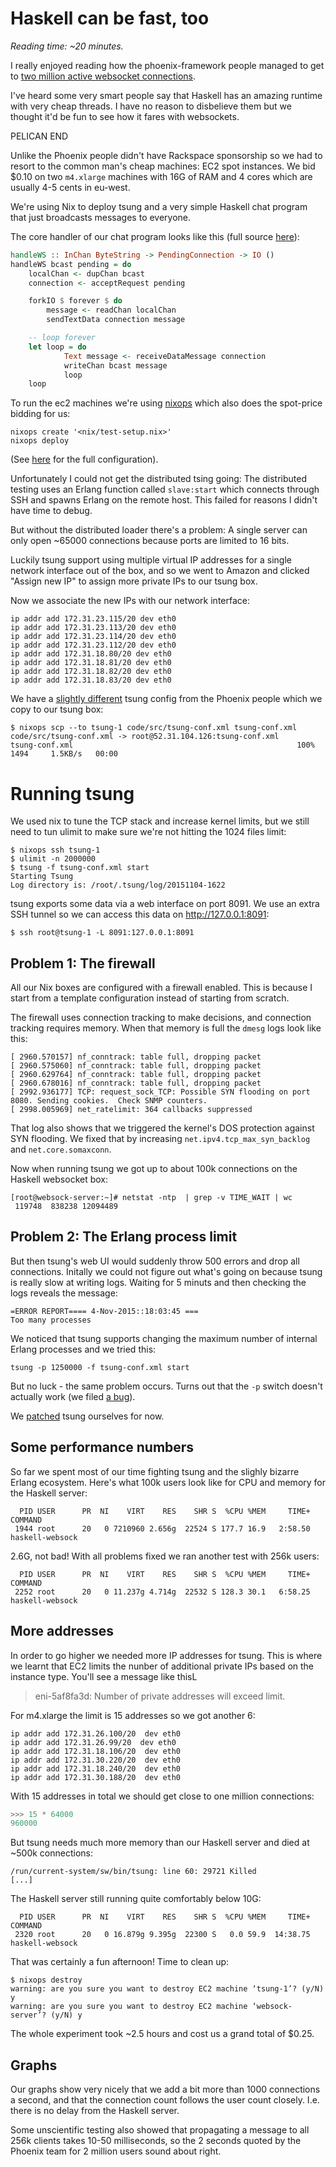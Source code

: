 # Haskell can be fast, too

*Reading time: ~20 minutes.*

I really enjoyed reading how the phoenix-framework people managed to
get to
[two million active websocket connections](http://www.phoenixframework.org/v1.0.0/blog/the-road-to-2-million-websocket-connections).

I've heard some very smart people say that Haskell has an amazing
runtime with very cheap threads. I have no reason to disbelieve them
but we thought it'd be fun to see how it fares with websockets.

PELICAN END

Unlike the Phoenix people didn't have Rackspace sponsorship so we had
to resort to the common man's cheap machines: EC2 spot instances. We
bid $0.10 on two `m4.xlarge` machines with 16G of RAM and 4 cores
which are usually 4-5 cents in eu-west.

We're using Nix to deploy tsung and a very simple Haskell chat program
that just broadcasts messages to everyone.

The core handler of our chat program looks like this (full source [here](https://github.com/WeAreWizards/haskell-websockets-tsung-benchmark/blob/master/code/src/Main.hs)):

```haskell
handleWS :: InChan ByteString -> PendingConnection -> IO ()
handleWS bcast pending = do
    localChan <- dupChan bcast
    connection <- acceptRequest pending

    forkIO $ forever $ do
        message <- readChan localChan
        sendTextData connection message

    -- loop forever
    let loop = do
            Text message <- receiveDataMessage connection
            writeChan bcast message
            loop
    loop
```

To run the ec2 machines we're using
[nixops](https://nixos.org/nixops/) which also does the spot-price
bidding for us:

```
nixops create '<nix/test-setup.nix>'
nixops deploy
```

(See [here]() for the full configuration).

Unfortunately I could not get the distributed tsing going: The
distributed testing uses an Erlang function called `slave:start` which
connects through SSH and spawns Erlang on the remote host. This failed
for reasons I didn't have time to debug.

But without the distributed loader there's a problem: A single server
can only open ~65000 connections because ports are limited to 16 bits.

Luckily tsung support using multiple virtual IP addresses for a single
network interface out of the box, and so we went to Amazon and clicked
"Assign new IP" to assign more private IPs to our tsung box.

Now we associate the new IPs with our network interface:

```shell
ip addr add 172.31.23.115/20 dev eth0
ip addr add 172.31.23.113/20 dev eth0
ip addr add 172.31.23.114/20 dev eth0
ip addr add 172.31.23.112/20 dev eth0
ip addr add 172.31.18.80/20 dev eth0
ip addr add 172.31.18.81/20 dev eth0
ip addr add 172.31.18.82/20 dev eth0
ip addr add 172.31.18.83/20 dev eth0
```

We have a
[slightly different](https://github.com/WeAreWizards/haskell-websockets-tsung-benchmark/blob/master/code/src/tsung-conf.xml)
tsung config from the Phoenix people which we copy to our tsung box:

```console
$ nixops scp --to tsung-1 code/src/tsung-conf.xml tsung-conf.xml
code/src/tsung-conf.xml -> root@52.31.104.126:tsung-conf.xml
tsung-conf.xml                                                  100% 1494     1.5KB/s   00:00
```

# Running tsung

We used nix to tune the TCP stack and increase kernel limits, but we
still need to tun ulimit to make sure we're not hitting the 1024 files
limit:

```console
$ nixops ssh tsung-1
$ ulimit -n 2000000
$ tsung -f tsung-conf.xml start
Starting Tsung
Log directory is: /root/.tsung/log/20151104-1622
```

tsung exports some data via a web interface on port 8091. We use an
extra SSH tunnel so we can access this data on http://127.0.0.1:8091:

```console
$ ssh root@tsung-1 -L 8091:127.0.0.1:8091
```

## Problem 1: The firewall

All our Nix boxes are configured with a firewall enabled. This is
because I start from a template configuration instead of starting from
scratch.

The firewall uses connection tracking to make decisions, and
connection tracking requires memory. When that memory is full the
`dmesg` logs look like this:

```
[ 2960.570157] nf_conntrack: table full, dropping packet
[ 2960.575060] nf_conntrack: table full, dropping packet
[ 2960.629764] nf_conntrack: table full, dropping packet
[ 2960.678016] nf_conntrack: table full, dropping packet
[ 2992.936177] TCP: request_sock_TCP: Possible SYN flooding on port 8080. Sending cookies.  Check SNMP counters.
[ 2998.005969] net_ratelimit: 364 callbacks suppressed
```

That log also shows that we triggered the kernel's DOS protection
against SYN flooding. We fixed that by increasing
`net.ipv4.tcp_max_syn_backlog` and `net.core.somaxconn`.

Now when running tsung we got up to about 100k connections on the
Haskell websocket box:

```
[root@websock-server:~]# netstat -ntp  | grep -v TIME_WAIT | wc
 119748  838238 12094489
 ```

## Problem 2: The Erlang process limit

But then tsung's web UI would suddenly throw 500 errors and drop all
connections. Initally we could not figure out what's going on because
tsung is really slow at writing logs. Waiting for 5 minuts and then
checking the logs reveals the message:

```
=ERROR REPORT==== 4-Nov-2015::18:03:45 ===
Too many processes
```

We noticed that tsung supports changing the maximum number of internal
Erlang processes and we tried this:

```
tsung -p 1250000 -f tsung-conf.xml start
```

But no luck - the same problem occurs. Turns out that the `-p` switch
doesn't actually work (we filed
[a bug](https://github.com/processone/tsung/issues/136)).

We [patched](https://github.com/WeAreWizards/haskell-websockets-tsung-benchmark/blob/master/nix/maxproc.patch) tsung ourselves for now.


## Some performance numbers

So far we spent most of our time fighting tsung and the slighly
bizarre Erlang ecosystem. Here's what 100k users look like for CPU and
memory for the Haskell server:

```
  PID USER      PR  NI    VIRT    RES    SHR S  %CPU %MEM     TIME+ COMMAND
 1944 root      20   0 7210960 2.656g  22524 S 177.7 16.9   2:58.50 haskell-websock
```

2.6G, not bad! With all problems fixed we ran another test with 256k
users:

```
  PID USER      PR  NI    VIRT    RES    SHR S  %CPU %MEM     TIME+ COMMAND
 2252 root      20   0 11.237g 4.714g  22532 S 128.3 30.1   6:58.25 haskell-websock
```


## More addresses

In order to go higher we needed more IP addresses for tsung. This is
where we learnt that EC2 limits the nunber of additional private IPs
based on the instance type. You'll see a message like thisL

> eni-5af8fa3d: Number of private addresses will exceed limit.

For m4.xlarge the limit is 15 addresses so we got another 6:

```
ip addr add 172.31.26.100/20  dev eth0
ip addr add 172.31.26.99/20  dev eth0
ip addr add 172.31.18.106/20  dev eth0
ip addr add 172.31.30.220/20  dev eth0
ip addr add 172.31.18.240/20  dev eth0
ip addr add 172.31.30.188/20  dev eth0
```

With 15 addresses in total we should get close to one million connections:

```python
>>> 15 * 64000
960000
```

But tsung needs much more memory than our Haskell server and died at
~500k connections:

```
/run/current-system/sw/bin/tsung: line 60: 29721 Killed                  [...]
```

The Haskell server still running quite comfortably below 10G:

```
  PID USER      PR  NI    VIRT    RES    SHR S  %CPU %MEM     TIME+ COMMAND
 2320 root      20   0 16.879g 9.395g  22300 S   0.0 59.9  14:38.75 haskell-websock
```

That was certainly a fun afternoon! Time to clean up:

```console
$ nixops destroy
warning: are you sure you want to destroy EC2 machine ‘tsung-1’? (y/N) y
warning: are you sure you want to destroy EC2 machine ‘websock-server’? (y/N) y
```

The whole experiment took ~2.5 hours and cost us a grand total of
$0.25.


## Graphs

Our graphs show very nicely that we add a bit more than 1000
connections a second, and that the connection count follows the user
count closely. I.e. there is no delay from the Haskell server.

Some unscientific testing also showed that propagating a message to
all 256k clients takes 10-50 milliseconds, so the 2 seconds quoted by
the Phoenix team for 2 million users sound about right.

